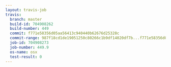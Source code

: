 ```yaml
---
layout: travis-job
travis:
  branch: master
  build-id: 704908262
  build-number: 449
  commit: f771e58356d05aa56413c940440b62676d25328c
  commit-range: 987f18cd1de19051250c80266c1b9df14020df7b...f771e58356d05aa56413c940440b62676d25328c
  job-id: 704908273
  job-number: 449.9
  os-name: osx
  test-result: 0
---
```

